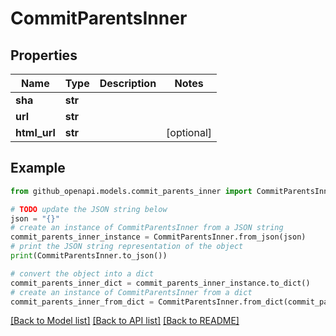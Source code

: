 # CommitParentsInner


## Properties

Name | Type | Description | Notes
------------ | ------------- | ------------- | -------------
**sha** | **str** |  | 
**url** | **str** |  | 
**html_url** | **str** |  | [optional] 

## Example

```python
from github_openapi.models.commit_parents_inner import CommitParentsInner

# TODO update the JSON string below
json = "{}"
# create an instance of CommitParentsInner from a JSON string
commit_parents_inner_instance = CommitParentsInner.from_json(json)
# print the JSON string representation of the object
print(CommitParentsInner.to_json())

# convert the object into a dict
commit_parents_inner_dict = commit_parents_inner_instance.to_dict()
# create an instance of CommitParentsInner from a dict
commit_parents_inner_from_dict = CommitParentsInner.from_dict(commit_parents_inner_dict)
```
[[Back to Model list]](../README.md#documentation-for-models) [[Back to API list]](../README.md#documentation-for-api-endpoints) [[Back to README]](../README.md)


